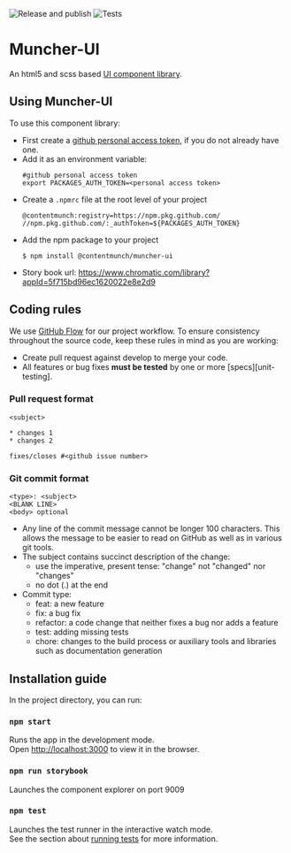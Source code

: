 ![Release and publish](https://github.com/contentmunch/muncher-ui/workflows/Release%20and%20publish/badge.svg)  ![Tests](https://github.com/contentmunch/muncher-ui/workflows/Test/badge.svg)
# Muncher-UI
An html5 and scss based [UI component library](https://www.chromatic.com/library?appId=5f715bd96ec1620022e8e2d9).

## Using Muncher-UI
To use this component library:

* First create a [github personal access token](https://docs.github.com/en/free-pro-team@latest/github/authenticating-to-github/creating-a-personal-access-token), if you do not already have one.
* Add it as an environment variable:
    ```
    #github personal access token
    export PACKAGES_AUTH_TOKEN=<personal access token>
    
    ``` 
* Create a `.npmrc` file at the root level of your project
    ```
    @contentmunch:registry=https://npm.pkg.github.com/
    //npm.pkg.github.com/:_authToken=${PACKAGES_AUTH_TOKEN}
    ```
* Add the npm package to your project
    ```
    $ npm install @contentmunch/muncher-ui
    ```
* Story book url: https://www.chromatic.com/library?appId=5f715bd96ec1620022e8e2d9
  

## Coding rules
We use [GitHub Flow](https://guides.github.com/introduction/flow/) for our project workflow.
To ensure consistency throughout the source code, keep these rules in mind as you are working:

* Create pull request against develop to merge your code.
* All features or bug fixes **must be tested** by one or more [specs][unit-testing].

### Pull request format

```
<subject>

* changes 1
* changes 2

fixes/closes #<github issue number>

```

### Git commit format

```
<type>: <subject>
<BLANK LINE> 
<body> optional
```
* Any line of the commit message cannot be longer 100 characters. This allows the message to be easier to read on GitHub as well as in various git tools.
* The subject contains succinct description of the change:
    * use the imperative, present tense: "change" not "changed" nor "changes"
    * no dot (.) at the end
* Commit type:
    * feat: a new feature
    * fix: a bug fix
    * refactor: a code change that neither fixes a bug nor adds a feature
    * test: adding missing tests
    * chore: changes to the build process or auxiliary tools and libraries such as documentation generation

## Installation guide
In the project directory, you can run:

### `npm start`

Runs the app in the development mode.<br />
Open [http://localhost:3000](http://localhost:3000) to view it in the browser.

### `npm run storybook`

Launches the component explorer on port 9009

### `npm test`

Launches the test runner in the interactive watch mode.<br />
See the section about [running tests](https://facebook.github.io/create-react-app/docs/running-tests) for more information.
